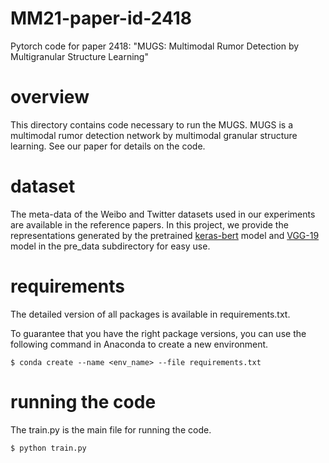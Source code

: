 # MM21-paper-id-2418
Pytorch code for paper 2418: "MUGS: Multimodal Rumor Detection by Multigranular Structure Learning"

# overview
This directory contains code necessary to run the MUGS. MUGS is a multimodal rumor detection network by multimodal granular structure learning. See our paper for details on the code.

# dataset
The meta-data of the Weibo and Twitter datasets used in our experiments are available in the reference papers. In this project, we provide the representations generated by the pretrained [keras-bert](https://github.com/CyberZHG/keras-bert) model and [VGG-19](https://chsasank.github.io/vision/models.html) model in the pre_data subdirectory for easy use.

# requirements
The detailed version of all packages is available in requirements.txt.

To guarantee that you have the right package versions, you can use the following command in Anaconda to create a new environment.
```
$ conda create --name <env_name> --file requirements.txt
```

# running the code
The train.py is the main file for running the code.
```
$ python train.py
```
